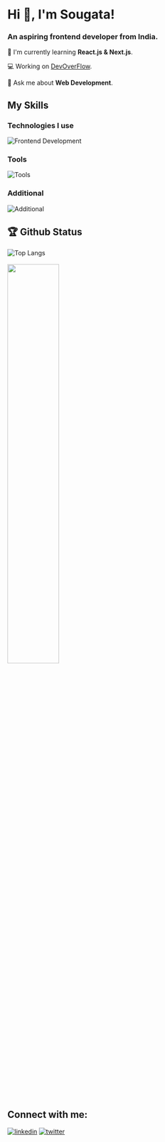 # Hi 👋, I'm Sougata! 
<h3>An aspiring frontend developer from India.</h3>

🌱 I'm currently learning **React.js & Next.js**.

💻 Working on [DevOverFlow](https://github.com/sougatadas9874/DevOverFlow).

💬 Ask me about **Web Development**.

## My Skills

### Technologies I use
![Frontend Development](https://skillicons.dev/icons?i=html,css,js,ts,tailwind,react,nodejs,mongodb)
### Tools
![Tools](https://skillicons.dev/icons?i=git,github,vercel)
### Additional
![Additional](https://skillicons.dev/icons?i=java)



## 🏆 Github Status 
![Top Langs](https://github-readme-stats.vercel.app/api/top-langs?username=sougatadas9874&show_icons=true&locale=en&layout=compact&theme=tokyonight)
<br/>
<br/>
<img  src="https://github-readme-streak-stats.herokuapp.com/?user=sougatadas9874&theme=tokyonight" width="48%" >

## Connect with me:
[![linkedin](https://skillicons.dev/icons?i=linkedin)](https://www.linkedin.com/in/sougata-linkdin)
[![twitter](https://skillicons.dev/icons?i=twitter)](https://twitter.com/sougata_x)

